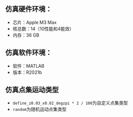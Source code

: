 ## 仿真硬件环境：
- 芯片：Apple M3 Max
- 核总数：14（10性能和4能效）
- 内存：36 GB
## 仿真软件环境：
- 软件：MATLAB
- 版本：R2021b
## 仿真点集运动类型
- `define_z0.03_x0.02_degzpi * 2 / 100`为自定义点集类型
- `random`为随机运动点集类型